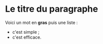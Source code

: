 Le titre du paragraphe
======================

Voici un mot en **gras** puis une liste :

* c'est simple ;
* c'est efficace.
